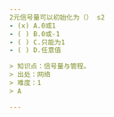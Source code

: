 ```yaml
---
2元信号量可以初始化为（） s2
- (x) A.0或1
- ( ) B.0或-1
- ( ) C.只能为1
- ( ) D.任意值

> 知识点：信号量与管程。
> 出处：网络
> 难度：1
> A

---
```

